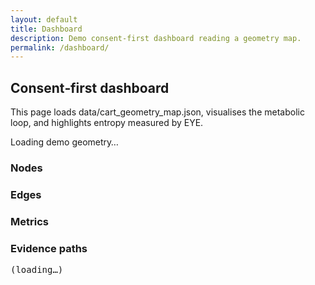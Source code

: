 ```yaml
---
layout: default
title: Dashboard
description: Demo consent-first dashboard reading a geometry map.
permalink: /dashboard/
---
```


<section class="container">
  <h1 class="mt-0">Consent‑first dashboard</h1>
  <p class="mt-1">This page loads <span class="code-inline">data/cart_geometry_map.json</span>, visualises the metabolic loop, and highlights entropy measured by EYE.</p>
  <div class="card" data-accent="teal" id="dashboard-status">Loading demo geometry…</div>
</section>

<section class="container dashboard-grid mt-2">
  <section class="dashboard-list" id="nodes-list">
    <h3>Nodes</h3>
    <ul></ul>
  </section>
  <section class="dashboard-list" id="edges-list">
    <h3>Edges</h3>
    <ul></ul>
  </section>
</section>

<section class="container mt-2">
  <div class="card" data-accent="gold">
    <h3 class="mt-0">Metrics</h3>
    <div class="flex flex-column flex-auto" id="metrics"></div>
  </div>
</section>

<section class="container mt-2">
  <div class="card" data-accent="amber">
    <h3 class="mt-0">Evidence paths</h3>
    <pre id="evidence-paths">(loading…)</pre>
  </div>
</section>

<script src="{{ '/assets/js/main.js' | relative_url }}"></script>
